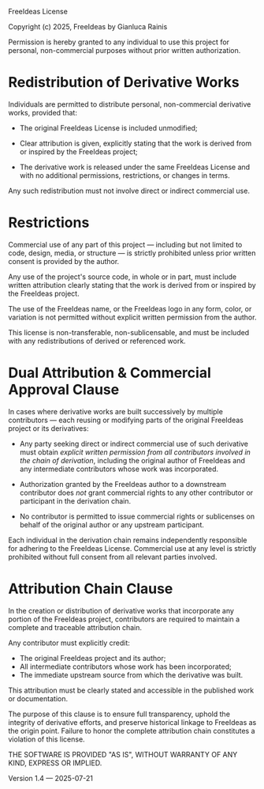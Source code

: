 FreeIdeas License

Copyright (c) 2025, FreeIdeas by Gianluca Rainis

Permission is hereby granted to any individual to use this project for personal, non-commercial purposes without prior written authorization.

# Redistribution of Derivative Works
Individuals are permitted to distribute personal, non-commercial derivative works, provided that:

- The original FreeIdeas License is included unmodified;

- Clear attribution is given, explicitly stating that the work is derived from or inspired by the FreeIdeas project;

- The derivative work is released under the same FreeIdeas License and with no additional permissions, restrictions, or changes in terms.

Any such redistribution must not involve direct or indirect commercial use.

# Restrictions
Commercial use of any part of this project — including but not limited to code, design, media, or structure — is strictly prohibited unless prior written consent is provided by the author.

Any use of the project's source code, in whole or in part, must include written attribution clearly stating that the work is derived from or inspired by the FreeIdeas project.

The use of the FreeIdeas name, or the FreeIdeas logo in any form, color, or variation is not permitted without explicit written permission from the author.

This license is non-transferable, non-sublicensable, and must be included with any redistributions of derived or referenced work.

# Dual Attribution & Commercial Approval Clause

In cases where derivative works are built successively by multiple contributors — each reusing or modifying parts of the original FreeIdeas project or its derivatives:

- Any party seeking direct or indirect commercial use of such derivative must obtain *explicit written permission from all contributors involved in the chain of derivation*, including the original author of FreeIdeas and any intermediate contributors whose work was incorporated.

- Authorization granted by the FreeIdeas author to a downstream contributor does *not* grant commercial rights to any other contributor or participant in the derivation chain.

- No contributor is permitted to issue commercial rights or sublicenses on behalf of the original author or any upstream participant.

Each individual in the derivation chain remains independently responsible for adhering to the FreeIdeas License. Commercial use at any level is strictly prohibited without full consent from all relevant parties involved.

# Attribution Chain Clause

In the creation or distribution of derivative works that incorporate any portion of the FreeIdeas project, contributors are required to maintain a complete and traceable attribution chain.

Any contributor must explicitly credit:

- The original FreeIdeas project and its author;
- All intermediate contributors whose work has been incorporated;
- The immediate upstream source from which the derivative was built.

This attribution must be clearly stated and accessible in the published work or documentation.

The purpose of this clause is to ensure full transparency, uphold the integrity of derivative efforts, and preserve historical linkage to FreeIdeas as the origin point. Failure to honor the complete attribution chain constitutes a violation of this license.

THE SOFTWARE IS PROVIDED "AS IS", WITHOUT WARRANTY OF ANY KIND, EXPRESS OR IMPLIED.

Version 1.4 — 2025-07-21